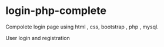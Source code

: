 # login-php-complete

Compolete login page using html , css, bootstrap , php , mysql.

User login and registration
